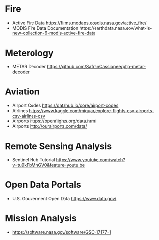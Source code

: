 # Fire

* Active Fire Data https://firms.modaps.eosdis.nasa.gov/active_fire/
* MODIS Fire Data Documentation https://earthdata.nasa.gov/what-is-new-collection-6-modis-active-fire-data

# Meterology

* METAR Decoder https://github.com/SafranCassiopee/php-metar-decoder

# Aviation

* Airport Codes https://datahub.io/core/airport-codes
* Airlines https://www.kaggle.com/miquar/explore-flights-csv-airports-csv-airlines-csv
* Airports https://openflights.org/data.html
* Airports http://ourairports.com/data/

# Remote Sensing Analysis

* Sentinel Hub Tutorial https://www.youtube.com/watch?v=tu9kFbMhGV0&feature=youtu.be

# Open Data Portals

* U.S. Gouverment Open Data https://www.data.gov/

# Mission Analysis

* https://software.nasa.gov/software/GSC-17177-1
